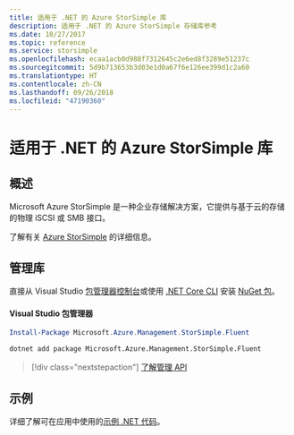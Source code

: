```yaml
---
title: 适用于 .NET 的 Azure StorSimple 库
description: 适用于 .NET 的 Azure StorSimple 存储库参考
ms.date: 10/27/2017
ms.topic: reference
ms.service: storsimple
ms.openlocfilehash: ecaa1acb0d988f7312645c2e6ed8f3289e51237c
ms.sourcegitcommit: 5d9b713653b3d03e1d0a67f6e126ee399d1c2a60
ms.translationtype: HT
ms.contentlocale: zh-CN
ms.lasthandoff: 09/26/2018
ms.locfileid: "47190360"
---
```

# <a name="azure-storsimple-libraries-for-net"></a>适用于 .NET 的 Azure StorSimple 库

## <a name="overview"></a>概述

Microsoft Azure StorSimple 是一种企业存储解决方案，它提供与基于云的存储的物理 iSCSI 或 SMB 接口。 

了解有关 [Azure StorSimple](/azure/storsimple/) 的详细信息。    

## <a name="management-library"></a>管理库

直接从 Visual Studio [包管理器控制台][PackageManager]或使用 [.NET Core CLI][DotNetCLI] 安装 [NuGet 包](https://www.nuget.org/packages/Microsoft.Azure.Management.StorSimple.Fluent)。

#### <a name="visual-studio-package-manager"></a>Visual Studio 包管理器

```powershell
Install-Package Microsoft.Azure.Management.StorSimple.Fluent
```

```bash
dotnet add package Microsoft.Azure.Management.StorSimple.Fluent
```

> [!div class="nextstepaction"]
> [了解管理 API](/dotnet/api/overview/azure/monitor/management)

## <a name="samples"></a>示例

详细了解可在应用中使用的[示例 .NET 代码](https://azure.microsoft.com/resources/samples/?platform=dotnet)。

[PackageManager]: https://docs.microsoft.com/nuget/tools/package-manager-console
[DotNetCLI]: https://docs.microsoft.com/dotnet/core/tools/dotnet-add-package